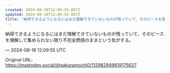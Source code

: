 ```yaml
---
created: 2024-08-18T12:09:55.897Z
updated: 2024-08-18T12:09:55.897Z
title: "納得できるようになるにはまだ理解できていないものが残っていて、そのピースを理解し[...]"
---
```


<p>納得できるようになるにはまだ理解できていないものが残っていて、そのピースを理解して集められない限り不完全燃焼のままという気がする。</p>

&mdash; 2024-08-18 12:09:55 UTC

Original URL: https://mastodon.social/@sakuramochi0/112982949619175627
